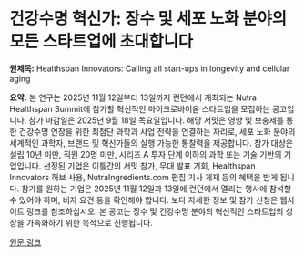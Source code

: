 # 건강수명 혁신가: 장수 및 세포 노화 분야의 모든 스타트업에 초대합니다

**원제목:** Healthspan Innovators: Calling all start-ups in longevity and cellular aging

**요약:** 본 연구는 2025년 11월 12일부터 13일까지 런던에서 개최되는 Nutra Healthspan Summit에 참가할 혁신적인 마이크로바이옴 스타트업을 모집하는 공고입니다.  참가 마감일은 2025년 9월 18일 목요일입니다.  해당 서밋은 영양 및 보충제를 통한 건강수명 연장을 위한 최첨단 과학과 사업 전략을 연결하는 자리로,  세포 노화 분야의 세계적인 과학자, 브랜드 및 혁신가들의 실행 가능한 통찰력을 제공합니다.  참가 대상은 설립 10년 미만, 직원 20명 미만, 시리즈 A 투자 단계 이하의 과학 또는 기술 기반의 기업입니다.  선정된 기업은 이틀간의 서밋 참가, 무대 발표 기회,  Healthspan Innovators 허브 사용, NutraIngredients.com 편집 기사 게재 등의 혜택을 받게 됩니다.  참가를 원하는 기업은 2025년 11월 12일과 13일에 런던에서 열리는 행사에 참석할 수 있어야 하며, 비자 요건 등을 확인해야 합니다.  보다 자세한 정보 및 참가 신청은 웹사이트 링크를 참조하십시오.  본 공고는 장수 및 건강수명 분야의 혁신적인 스타트업의 성장을 가속화하기 위한 목적으로 진행됩니다.

[원문 링크](https://www.nutraingredients-usa.com/Article/2025/07/21/healthspan-innovators-calling-all-start-ups-in-longevity-and-cellular-aging/)
